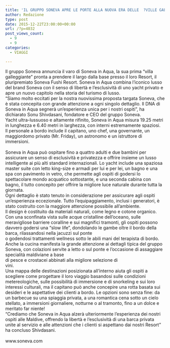 ```yaml
---
title: 'IL GRUPPO SONEVA APRE LE PORTE ALLA NUOVA ERA DELLE  ?VILLE GALLEGGIANTI ? DI LUSSO'
author: Redazione
type: post
date: 2015-12-22T23:00:00+00:00
url: /?p=4032
post_views_count:
  - 9
  - 9
categories:
  - VIAGGI

---
```

<div>
  Il gruppo Soneva annuncia il varo di Soneva in Aqua, la sua prima &ldquo;villa galleggiante&rdquo; pronta a prendere il largo dalla base presso il loro Resort, il pluripremiato Soneva Fushi Resort. Soneva in Aqua combina l&rsquo;iconico lusso del brand Soneva con il senso di libert&agrave; e l&rsquo;esclusivit&agrave; di uno yacht privato e apre un nuovo capitolo nella storia del turismo di lusso.
</div>

<div>
  &ldquo;Siamo molto eccitati per la nostra nuovissima proposta targata Soneva, che &egrave; stata concepita con grande attenzione a ogni singolo dettaglio. Il DNA di Soneva in Aqua segner&agrave; un&rsquo;esperienza unica per i nostri ospiti&rdquo;, ha dichiarato Sonu Shivdasani, fondatore e CEO del gruppo Soneva.
</div>

<div>
  Yacht ultra-lussuoso e altamente rifinito, Soneva in Aqua misura 19.25 metri in lunghezza e 6.40 metri in larghezza, con interni estremamente spaziosi.
</div>

<div>
  Il personale a bordo include il capitano, uno chef, una governante, un maggiordomo privato (Mr. Friday), un astronomo e un istruttore di immersioni.
</div>

<div>
  &nbsp;
</div>

<div>
  Soneva in Aqua pu&ograve; ospitare fino a quattro adulti e due bambini per assicurare un senso di esclusivit&agrave; e privatezza e offrire insieme un lusso intelligente ai pi&ugrave; alti standard internazionali. Lo yacht include una spaziosa master suite con letto king-size e armadi per lui e per lei, un bagno e una spa con pavimento in vetro, che permette agli ospiti di godersi lo spettacolare mondo acquatico sottostante, e una seconda cabina con bagno, il tutto concepito per offrire la migliore luce naturale durante tutta la giornata.
</div>

<div>
  Ogni dettaglio &egrave; stato tenuto in considerazione per assicurare agli ospiti un&rsquo;esperienza eccezionale. Tutto l&rsquo;equipaggiamento, inclusi i generatori, &egrave; stato costruito con la maggiore attenzione possibile all&rsquo;ambiente.
</div>

<div>
  Il design &egrave; costituito da materiali naturali, come legno e cotone organico.
</div>

<div>
  Con una sconfinata vista sulle acque cristalline dell&rsquo;oceano, sulle meravigliose barriere coralline e sui magnifici tramonti, gli ospiti possono davvero godersi una &ldquo;slow life&rdquo;, dondolando le gambe oltre il bordo della barca, rilassandosi nella jacuzzi sul ponte
</div>

<div>
  o godendosi trattamenti wellness sotto le abili mani del terapista di bordo. Anche la cucina manifesta la grande attenzione ai dettagli tipica del gruppo Soneva, con colazioni servite a letto o sul ponte e l&rsquo;occasione di assaggiare specialit&agrave; maldiviane a base
</div>

<div>
  di pesce e crostacei abbinati alla migliore selezione di
</div>

<div>
  vini.
</div>

<div>
  Una mappa delle destinazioni posizionata all&rsquo;interno aiuta gli ospiti a scegliere come progettare il loro viaggio basandosi sulle condizioni metereologiche, sulle possibilit&agrave; di immersione e di snorkeling e sui loro interessi culturali, ma il capitano pu&ograve; anche concepire una rotta basata sui desideri e le aspettative dei clienti a bordo. Le opzioni sono senza fine: da un barbecue su una spiaggia privata, a una romantica cena sotto un cielo stellato, a immersioni giornaliere, notturne o al tramonto, fino a un dolce e meritato far niente!
</div>

<div>
  &ldquo;Crediamo che Soneva in Aqua alzer&agrave; ulteriormente l&rsquo;esperienza dei nostri ospiti alle Maldive, offrendo la libert&agrave; e l&rsquo;esclusivit&agrave; di una barca privata unite al servizio e alle attenzioni che i clienti si aspettano dai nostri Resort&rdquo; ha concluso Shivdasani.
</div>

<div>
  &nbsp;
</div>

<div>
  www.soneva.com
</div>